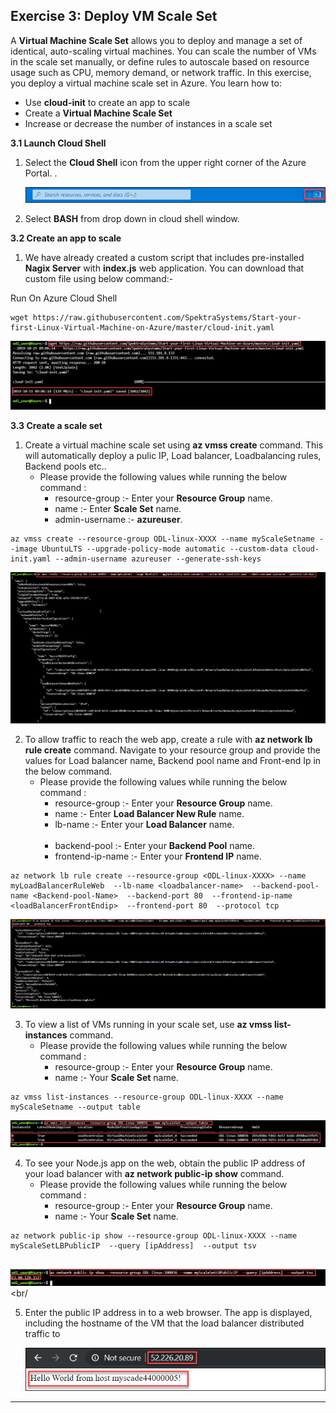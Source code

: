 Exercise 3: Deploy VM Scale Set
-------------------------------

A **Virtual Machine Scale Set** allows you to deploy and manage a set of identical, auto-scaling virtual machines. You can scale the number of VMs in the scale set manually, or define rules to autoscale based on resource usage such as CPU, memory demand, or network traffic. In this exercise, you deploy a virtual machine scale set in Azure. You learn how to:<br/>

- Use **cloud-init** to create an app to scale<br/>
- Create a **Virtual Machine Scale Set**<br/>
- Increase or decrease the number of instances in a scale set<br/>

**3.1 Launch Cloud Shell**

1. Select the **Cloud Shell** icon from the upper right corner of the Azure Portal. .<br/>

   <img src="images/azureclisign.png"/><br/>

2. Select **BASH** from drop down in cloud shell window.<br/>


**3.2 Create an app to scale** <br/>

1. We have already created a custom script that includes pre-installed **Nagix Server** with **index.js** web application. You              can download that custom file using below command:- <br/>

Run On Azure Cloud Shell<br/>
```
wget https://raw.githubusercontent.com/SpektraSystems/Start-your-first-Linux-Virtual-Machine-on-Azure/master/cloud-init.yaml
```

<img src="images/wgetp.png "/><br/>


**3.3 Create a scale set** <br/>

1.  Create a virtual machine scale set using **az vmss create** command. This will automatically deploy a pulic IP, Load                     balancer, Loadbalancing rules, Backend pools etc.. <br/>
      - Please provide the following values while running the below command :<br/>
         - resource-group :- Enter your **Resource Group** name.
         - name :- Enter **Scale Set** name.
         - admin-username :- **azureuser**.

```
az vmss create --resource-group ODL-linux-XXXX --name myScaleSetname --image UbuntuLTS --upgrade-policy-mode automatic --custom-data cloud-init.yaml --admin-username azureuser --generate-ssh-keys
```

   <img src="images/vmss.png "/><br/>   

  
 2.  To allow traffic to reach the web app, create a rule with **az network lb rule create** command. Navigate to your resource              group and provide the values for Load balancer name, Backend pool name and Front-end Ip in the below command. <br/>
      - Please provide the following values while running the below command :<br/>
         - resource-group   :- Enter your **Resource Group** name.<br/>
         - name             :- Enter **Load Balancer New Rule**  name.<br/>
         - lb-name          :- Enter your **Load Balancer** name.<br/><br/>
         - backend-pool     :- Enter your **Backend Pool** name.<br/>
         - frontend-ip-name :- Enter your **Frontend IP** name. <br/>
     
 ```
az network lb rule create --resource-group <ODL-linux-XXXX> --name myLoadBalancerRuleWeb  --lb-name <loadbalancer-name>  --backend-pool-name <Backend-pool-Name>  --backend-port 80  --frontend-ip-name <loadBalancerFrontEndip>  --frontend-port 80  --protocol tcp
  ```
  
  <img src="images/loadbalncer.png "/><br/>
   
  
3. To view a list of VMs running in your scale set, use **az vmss list-instances** command.<br/>
     - Please provide the following values while running the below command :<br/>
         - resource-group :- Enter your **Resource Group** name.<br/>
         - name :- Your **Scale Set** name.<br/>
  ```
az vmss list-instances --resource-group ODL-linux-XXXX --name myScaleSetname --output table 
  ```
  
   <img src="images/instance.png"/><br/>
   
   
4. To see your Node.js app on the web, obtain the public IP address of your load balancer with **az network public-ip show** command.<br/>
      - Please provide the following values while running the below command :<br/>
          - resource-group :- Enter your **Resource Group** name.<br/>
           - name :- Your **Scale Set** name.<br/>
  ```
  az network public-ip show --resource-group ODL-linux-XXXX --name myScaleSetLBPublicIP  --query [ipAddress]  --output tsv
    
  ``` 
   
   <img src="images/publicipdisplay.png"/><br/
   
   
5. Enter the public IP address in to a web browser. The app is displayed, including the hostname of the VM that the load balancer          distributed traffic to <br/>
  
     <img src="images/output.png"/><br/>
     
     
--------------------------------------------------------------------
